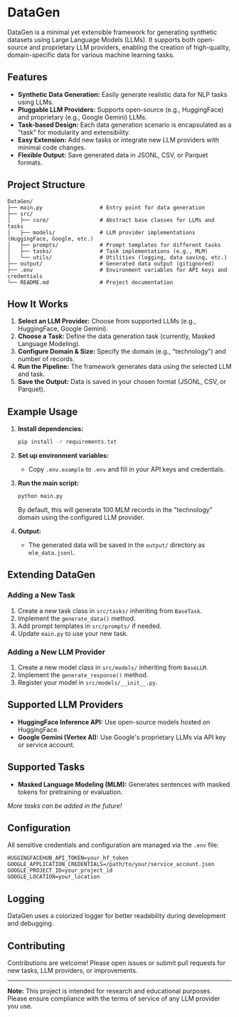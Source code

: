 # DataGen

DataGen is a minimal yet extensible framework for generating synthetic datasets using Large Language Models (LLMs). It supports both open-source and proprietary LLM providers, enabling the creation of high-quality, domain-specific data for various machine learning tasks.

## Features

- **Synthetic Data Generation:** Easily generate realistic data for NLP tasks using LLMs.
- **Pluggable LLM Providers:** Supports open-source (e.g., HuggingFace) and proprietary (e.g., Google Gemini) LLMs.
- **Task-based Design:** Each data generation scenario is encapsulated as a "task" for modularity and extensibility.
- **Easy Extension:** Add new tasks or integrate new LLM providers with minimal code changes.
- **Flexible Output:** Save generated data in JSONL, CSV, or Parquet formats.

## Project Structure

```
DataGen/
├── main.py                  # Entry point for data generation
├── src/
│   ├── core/                # Abstract base classes for LLMs and tasks
│   ├── models/              # LLM provider implementations (HuggingFace, Google, etc.)
│   ├── prompts/             # Prompt templates for different tasks
│   ├── tasks/               # Task implementations (e.g., MLM)
│   └── utils/               # Utilities (logging, data saving, etc.)
├── output/                  # Generated data output (gitignored)
├── .env                     # Environment variables for API keys and credentials
└── README.md                # Project documentation
```

## How It Works

1. **Select an LLM Provider:** Choose from supported LLMs (e.g., HuggingFace, Google Gemini).
2. **Choose a Task:** Define the data generation task (currently, Masked Language Modeling).
3. **Configure Domain & Size:** Specify the domain (e.g., "technology") and number of records.
4. **Run the Pipeline:** The framework generates data using the selected LLM and task.
5. **Save the Output:** Data is saved in your chosen format (JSONL, CSV, or Parquet).

## Example Usage

1. **Install dependencies:**
   ```bash
   pip install -r requirements.txt
   ```

2. **Set up environment variables:**
   - Copy `.env.example` to `.env` and fill in your API keys and credentials.

3. **Run the main script:**
   ```bash
   python main.py
   ```

   By default, this will generate 100 MLM records in the "technology" domain using the configured LLM provider.

4. **Output:**
   - The generated data will be saved in the `output/` directory as `mlm_data.jsonl`.

## Extending DataGen

### Adding a New Task

1. Create a new task class in `src/tasks/` inheriting from `BaseTask`.
2. Implement the `generate_data()` method.
3. Add prompt templates in `src/prompts/` if needed.
4. Update `main.py` to use your new task.

### Adding a New LLM Provider

1. Create a new model class in `src/models/` inheriting from `BaseLLM`.
2. Implement the `generate_response()` method.
3. Register your model in `src/models/__init__.py`.

## Supported LLM Providers

- **HuggingFace Inference API:** Use open-source models hosted on HuggingFace.
- **Google Gemini (Vertex AI):** Use Google's proprietary LLMs via API key or service account.

## Supported Tasks

- **Masked Language Modeling (MLM):** Generates sentences with masked tokens for pretraining or evaluation.

_More tasks can be added in the future!_

## Configuration

All sensitive credentials and configuration are managed via the `.env` file:

```
HUGGINGFACEHUB_API_TOKEN=your_hf_token
GOOGLE_APPLICATION_CREDENTIALS=/path/to/your/service_account.json
GOOGLE_PROJECT_ID=your_project_id
GOOGLE_LOCATION=your_location
```

## Logging

DataGen uses a colorized logger for better readability during development and debugging.

## Contributing

Contributions are welcome! Please open issues or submit pull requests for new tasks, LLM providers, or improvements.

---

**Note:** This project is intended for research and educational purposes. Please ensure compliance with the terms of service of any LLM provider you use.

